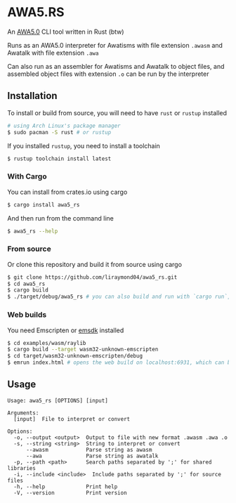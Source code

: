 # AWA5.RS

An [AWA5.0](https://github.com/TempTempai/AWA5.0) CLI tool written in Rust (btw)

Runs as an AWA5.0 interpreter for Awatisms with file extension `.awasm` and Awatalk with file extension `.awa`

Can also run as an assembler for Awatisms and Awatalk to object files, and assembled object files with extension `.o` can be run by the interpreter

## Installation

To install or build from source, you will need to have `rust` or `rustup` installed

```bash
# using Arch Linux's package manager
$ sudo pacman -S rust # or rustup
```

If you installed `rustup`, you need to install a toolchain

```bash
$ rustup toolchain install latest
```

### With Cargo

You can install from crates.io using cargo

```bash
$ cargo install awa5_rs
```

And then run from the command line

```bash
$ awa5_rs --help
```

### From source

Or clone this repository and build it from source using cargo

```bash
$ git clone https://github.com/liraymond04/awa5_rs.git
$ cd awa5_rs
$ cargo build
$ ./target/debug/awa5_rs # you can also build and run with `cargo run`, and you can pass flags with `cargo run -- --help` for example
```

### Web builds

You need Emscripten or [emsdk](https://github.com/emscripten-core/emsdk) installed

```bash
$ cd examples/wasm/raylib
$ cargo build --target wasm32-unknown-emscripten
$ cd target/wasm32-unknown-emscripten/debug
$ emrun index.html # opens the web build on localhost:6931, which can be opened in a browser
```

## Usage

```
Usage: awa5_rs [OPTIONS] [input]

Arguments:
  [input]  File to interpret or convert

Options:
  -o, --output <output>  Output to file with new format .awasm .awa .o
  -s, --string <string>  String to interpret or convert
      --awasm            Parse string as awasm
      --awa              Parse string as awatalk
  -p, --path <path>      Search paths separated by ';' for shared libraries
  -i, --include <include>  Include paths separated by ';' for source files
  -h, --help             Print help
  -V, --version          Print version
```
